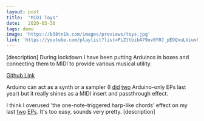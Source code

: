 ```yaml
---
layout: post
title:  "MIDI Toys"
date:   2020-03-30
tags: demo
image: 'https://b38tn1k.com/images/previews/toys.jpg'
link: 'https://youtube.com/playlist?list=PLZttbibA79ov0Y0J_pEOQnuLViuv8ho1e'
---
```


[description] During lockdown I have been putting Arduinos in boxes and connecting them to MIDI to provide various musical utility.

<a href="https://github.com/b38tn1k/chordtoy" target="_blank">Github Link</a>


Arduino can act as a synth or a sampler (I <a href="https://b38tn1k.com/#discog/music-for-arduino-algorithmic-suite-for-uno-quartet" target="_blank" >did</a> <a href="https://b38tn1k.com/#discog/music-for-arduino-escape-from-dinosaur-island" target="_blank" >two</a> Arduino-only EPs last year) but it really shines as a MIDI insert and passthrough effect.

I think I overused 'the one-note-triggered harp-like chords' effect on my last <a href="https://b38tn1k.com/#discog/new-desk" target="_blank" >two</a> <a href="https://b38tn1k.com/#discog/z" target="_blank" >EPs</a>. It's too easy, sounds very pretty.
[description]
